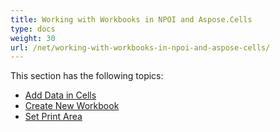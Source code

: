 ```yaml
---
title: Working with Workbooks in NPOI and Aspose.Cells
type: docs
weight: 30
url: /net/working-with-workbooks-in-npoi-and-aspose-cells/
---
```


This section has the following topics:

- [Add Data in Cells](/cells/net/add-data-in-cells/)
- [Create New Workbook](/cells/net/create-new-workbook/)
- [Set Print Area](/cells/net/set-print-area/)
